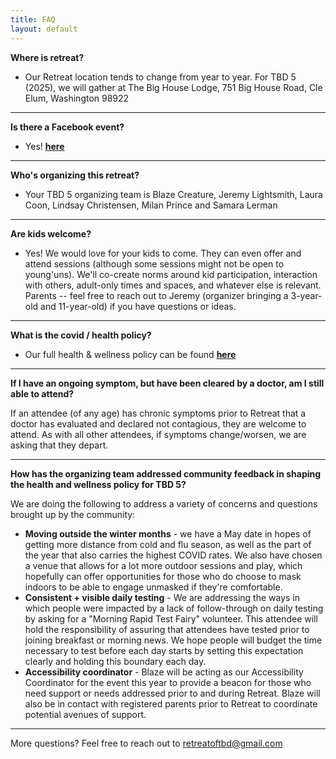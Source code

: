 ```yaml
---
title: FAQ
layout: default
---
```


**Where is retreat?**

- Our Retreat location tends to change from year to year. For TBD 5 (2025), we will gather at The Big House Lodge, 751 Big House Road, Cle Elum, Washington 98922

----

**Is there a Facebook event?**

- Yes! **[here](https://www.facebook.com/events/549676544445618)<br/>**


----

**Who's organizing this retreat?**

- Your TBD 5 organizing team is Blaze Creature, Jeremy Lightsmith, Laura Coon, Lindsay Christensen, Milan Prince and Samara Lerman

----

**Are kids welcome?**

- Yes! We would love for your kids to come. They can even offer and attend sessions (although some sessions might not be open to young'uns). We'll co-create norms around kid participation, interaction with others, adult-only times and spaces, and whatever else is relevant. Parents -- feel free to reach out to Jeremy (organizer bringing a 3-year-old and 11-year-old) if you have questions or ideas.

----

**What is the covid / health policy?**

- Our full health & wellness policy can be found **[here](https://tbd.retreatof.com/health-policy.html)<br/>**

----

**If I have an ongoing symptom, but have been cleared by a doctor, am I still able to attend?**

If an attendee (of any age) has chronic symptoms prior to Retreat that a doctor has evaluated and declared not contagious, they are welcome to attend. As with all other attendees, if symptoms change/worsen, we are asking that they depart. 

----
**How has the organizing team addressed community feedback in shaping the health and wellness policy for TBD 5?**


We are doing the following to address a variety of concerns and questions brought up by the community:
- **Moving outside the winter months** - we have a May date in hopes of getting more distance from cold and flu season, as well as the part of the year that also carries the highest COVID rates. We also have chosen a venue that allows for a lot more outdoor sessions and play, which hopefully can offer opportunities for those who do choose to mask indoors to be able to engage unmasked if they're comfortable. 
- **Consistent + visible daily testing** - We are addressing the ways in which people were impacted by a lack of follow-through on daily testing by asking for a "Morning Rapid Test Fairy" volunteer. This attendee will hold the responsibility of assuring that attendees have tested prior to joining breakfast or morning news. We hope people will budget the time necessary to test before each day starts by setting this expectation clearly and holding this boundary each day. 
- **Accessibility coordinator** - Blaze will be acting as our Accessibility Coordinator for the event this year to provide a beacon for those who need support or needs addressed prior to and during Retreat. Blaze will also be in contact with registered parents prior to Retreat to coordinate potential avenues of support.

----

More questions? Feel free to reach out to retreatoftbd@gmail.com
